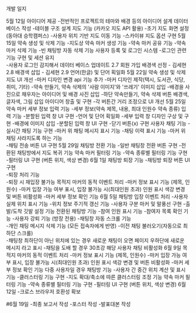 개발 일지

5월 12일
아이디어 제공
-전반적인 프로젝트의 테마와 배경 등의 아이디어 설계
데이터베이스 작성 
-테이블 구조 설계
지도 기능 (카카오 지도 API 활용)
-초기 지도 화면 설정 (동아대 승학캠퍼스)
-사용자 위치 기반 지도 이동 기능
-스카이뷰 지도 옵션 구현
5월 15일
약속 생성 및 삭제 기능
-지도상 약속 마커 생성 기능
-약속 마커 공유 기능
-약속 마커 삭제 기능
-빈 채팅방 자동 삭제 기능
사용자 등록 및 로그인 시스템 
-로그인 관련 기능 구현 및 세션 유지        
-사용자 로그인 감지해서 데이터 베이스 업데이트
2.7 회원 가입 배경색 선정 - 김세현
2.8 배경색 삽입 - 김세현
2.9 언어(한글) 및 단어 획일화
5월 22일 
약속 생성 및 삭제 지도 UI 개선
-마커 디자인 변경 api 기능 추가 
-마커 디자인 제작(택시, 도서관, 식당, 취미, 기타) 
-약속 만들기, 약속 삭제의 '사람 이미지'와 '쓰레기' 이미지 삽입
-배경을 사진으로 채우자는 아이디어 및 배경 사진 삽입
-하단 약속만들기, 약속 삭제 버튼 배경색, 글자색, 그림 삽입 아이디어 창출 및 구현
-각 버튼간 거리 조정으로 UI 개선
5월 25일 
약속 마커 세부 정보 입력 기능
-세부 정보(약속 제목, 내용, 최대 인원수 약속 종류) 입력 기능
-분할된 입력 창 UI 구현 
-언어 및 단어 획일화
-세부 입력 창 디자인 구상 및 구현
-배경에 이미지 삽입
-분할된 입력 창 UI 구현 
-닫기 버튼(x) 구현
사용자 채팅 기능
-실시간 채팅 기능 구현 
-마커 위 채팅 메시지 표시 기능
-채팅 이력 표시 기능
-마커 위 채팅 사라지도록 하는 기능       
 -채팅 전송 버튼 UI 구현
5월 29일
채팅방 전환 기능
 -일반 채팅창 전환 버튼 구현 
 -전환된 채팅방에서 지도 복귀 기능
약속 마커 필터링 기능
-약속 종류별 필터링 기능 구현 
-필터링 UI 구현 (버튼 위치, 색상 변경)
6월 1일
채팅방 퇴장 기능
-채팅방 퇴장 버튼 UI 구현    
-퇴장 처리 기능              
-퇴장 시 재입장 불가능
목적지 마커의 동적 이벤트 처리
-마커 정보 표시 기능 (제목, 인원수)
-마커 입장 가능 여부 표시, 입장 불가능 시(최대인원 초과) 인원 표시 색강 변경 및 버튼 비활성화 
-마커 세부 정보 확인 기능
6월 5일
채팅방 입장 이벤트 처리
-사용자 실제 위치 표시 기능
-위치 정보 주기적 갱신 기능
-사용자 구분 마커 및 말풍선 구현 
-출발/도착 깃발 설정 기능
전환된 채팅방 기능
-참여 인원 표시 기능
-참여자 목록 확인 기능 
-사용자 강퇴 기능 (방장 전용) 
-채팅창 자동 스크롤 기능  
-개인 채팅 메시지 삭제 기능 (모든 접속자에게 반영)
-이전 채팅 불러오기(자동으로 최하단 스크롤)    
-채팅창 최하단이 아닌 위치에 있는 경우 새로운 채팅이 오면 페이지 우하단에 새로운 메시지 라고 표시
-채팅을 도배 할 경우 30초강 해당 사용자 채팅 비활성화
6월 9일
목적지 마커의 동적 이벤트 처리
-마커 정보 표시 기능 (제목, 인원수)
-마커 입장 가능 여부 표시, 입장 불가능 시(최대인원 초과) 인원 표시 색강 변경 및 버튼 비활성화
-마커 세부 정보 확인 기능
다중 사용자일 경우 채팅방 기능
-사용자 간 중간 위치 계산 및 표시 기능
-클러스터링 기능 구현
-지도 확대/축소에 따른 클러스터링 조정 기능
약속 마커 필터링 기능
-약속 종류별 필터링 기능 구현
-필터링 UI 구현 (버튼 위치, 색상 변경)
6월 12일
-크로스 브라우저 호환성 확보

#6월 19일 
-최종 보고서 작성
-포스터 작성 
-발표대본 작성 
